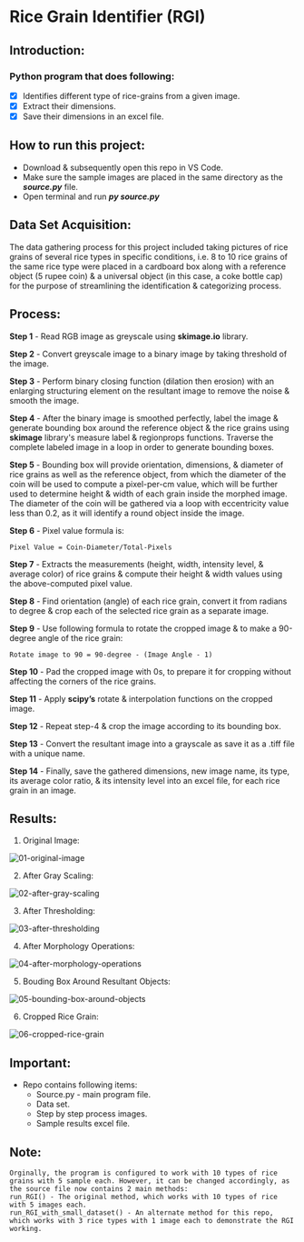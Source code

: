 # Rice Grain Identifier (RGI)

## Introduction:
### Python program that does following:
- [x] Identifies different type of rice-grains from a given image.
- [x] Extract their dimensions.
- [x] Save their dimensions in an excel file.

## How to run this project:
- Download & subsequently open this repo in VS Code.
- Make sure the sample images are placed in the same directory as the ***source.py*** file.
- Open terminal and run ***py source.py***

## Data Set Acquisition:
The data gathering process for this project included taking pictures of rice grains of several rice types in specific conditions, i.e. 8 to 10 rice grains of the same rice type were placed in a cardboard box along with a reference object (5 rupee coin) & a universal object (in this case, a coke bottle cap) for the purpose of streamlining the identification & categorizing process.

## Process:
**Step 1** - Read RGB image as greyscale using **skimage.io** library.

**Step 2** - Convert greyscale image to a binary image by taking threshold of the image.

**Step 3** - Perform binary closing function (dilation then erosion) with an enlarging structuring element on the resultant image to remove the noise & smooth the image.

**Step 4** - After the binary image is smoothed perfectly, label the image & generate bounding box around the reference object & the rice grains using **skimage** library's measure label & regionprops functions. Traverse the complete labeled image in a loop in order to generate bounding boxes.

**Step 5** - Bounding box will provide orientation, dimensions, & diameter of rice grains as well as the reference object, from which the diameter of the coin will be used to compute a pixel-per-cm value, which will be further used to determine height & width of each grain inside the morphed image. The diameter of the coin will be gathered via a loop with eccentricity value less than 0.2, as it will identify a round object inside the image.

**Step 6** - Pixel value formula is: 

```
Pixel Value = Coin-Diameter/Total-Pixels
```

**Step 7** - Extracts the measurements (height, width, intensity level, & average color) of rice grains & compute their height & width values using the above-computed pixel value.

**Step 8** - Find orientation (angle) of each rice grain, convert it from radians to degree & crop each of the selected rice grain as a separate image.

**Step 9** - Use following formula to rotate the cropped image & to make a 90-degree angle of the rice grain: 

```
Rotate image to 90 = 90-degree - (Image Angle - 1)
```

**Step 10** - Pad the cropped image with 0s, to prepare it for cropping without affecting the corners of the rice grains.

**Step 11** - Apply **scipy’s** rotate & interpolation functions on the cropped image.

**Step 12** - Repeat step-4 & crop the image according to its bounding box.

**Step 13** - Convert the resultant image into a grayscale as save it as a .tiff file with a unique name.

**Step 14** - Finally, save the gathered dimensions, new image name, its type, its average color ratio, & its intensity level into an excel file, for each rice grain in an image.

## Results:
1. Original Image:

![01-original-image](https://user-images.githubusercontent.com/37273194/111885329-ee65d080-89e8-11eb-9974-4a2daf6df899.png)

2. After Gray Scaling:

![02-after-gray-scaling](https://user-images.githubusercontent.com/37273194/111885341-f6be0b80-89e8-11eb-8281-ff151aae5903.png)

3. After Thresholding:

![03-after-thresholding](https://user-images.githubusercontent.com/37273194/111885343-f7ef3880-89e8-11eb-8e38-55504a52c874.png)

4. After Morphology Operations:

![04-after-morphology-operations](https://user-images.githubusercontent.com/37273194/111885344-f9206580-89e8-11eb-9dd1-1bbd0249492d.png)

5. Bouding Box Around Resultant Objects:

![05-bounding-box-around-objects](https://user-images.githubusercontent.com/37273194/111885345-fa519280-89e8-11eb-91ef-0ddca5150165.png)

6. Cropped Rice Grain:

![06-cropped-rice-grain](https://user-images.githubusercontent.com/37273194/111885346-faea2900-89e8-11eb-995a-bbf0cb0eab47.png)

## Important:
- Repo contains following items:
  - Source.py - main program file.
  - Data set. 
  - Step by step process images.
  - Sample results excel file.

## Note:
```
Orginally, the program is configured to work with 10 types of rice grains with 5 sample each. However, it can be changed accordingly, as the source file now contains 2 main methods:
run_RGI() - The original method, which works with 10 types of rice with 5 images each.
run_RGI_with_small_dataset() - An alternate method for this repo, which works with 3 rice types with 1 image each to demonstrate the RGI working.
```
